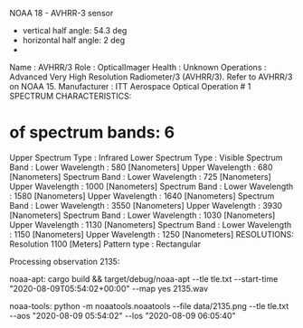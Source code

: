 NOAA 18 - AVHRR-3 sensor
- vertical half angle: 54.3 deg
- horizontal half angle: 2 deg
- 

Name 		: AVHRR/3
Role 		: OpticalImager
Health 		: Unknown
Operations 	: Advanced Very High Resolution Radiometer/3 (AVHRR/3). Refer to AVHRR/3 on NOAA 15.
Manufacturer 	: ITT Aerospace
Optical Operation # 1 
SPECTRUM CHARACTERISTICS:
# of spectrum bands: 6
Upper Spectrum Type      	: Infrared
Lower Spectrum Type      	: Visible
Spectrum Band      	:     Lower Wavelength 	 : 580 [Nanometers]    Upper Wavelength 	 : 680 [Nanometers]
Spectrum Band      	:     Lower Wavelength 	 : 725 [Nanometers]    Upper Wavelength 	 : 1000 [Nanometers]
Spectrum Band      	:     Lower Wavelength 	 : 1580 [Nanometers]   Upper Wavelength 	 : 1640 [Nanometers]
Spectrum Band      	:     Lower Wavelength 	 : 3550 [Nanometers]   Upper Wavelength 	 : 3930 [Nanometers]
Spectrum Band      	:     Lower Wavelength 	 : 1030 [Nanometers]   Upper Wavelength 	 : 1130 [Nanometers]
Spectrum Band      	:     Lower Wavelength 	 : 1150 [Nanometers]   Upper Wavelength 	 : 1250 [Nanometers]
  RESOLUTIONS:
      Resolution 1100 [Meters]
Pattern type	: Rectangular


Processing observation 2135:

noaa-apt:
cargo build && target/debug/noaa-apt --tle tle.txt --start-time "2020-08-09T05:54:02+00:00" --map yes 2135.wav

noaa-tools:
python -m noaatools.noaatools --file data/2135.png --tle tle.txt --aos "2020-08-09 05:54:02" --los "2020-08-09 06:05:40"

